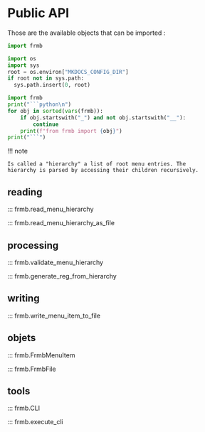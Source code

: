 # Public API

Those are the available objects that can be imported :

```python
import frmb
```

```python exec="on"
import os
import sys
root = os.environ["MKDOCS_CONFIG_DIR"]
if root not in sys.path:
  sys.path.insert(0, root)

import frmb
print("```python\n")
for obj in sorted(vars(frmb)):
    if obj.startswith("_") and not obj.startswith("__"):
        continue
    print(f"from frmb import {obj}")
print("```")
```

!!! note

    Is called a "hierarchy" a list of root menu entries. The
    hierarchy is parsed by accessing their children recursively.


## reading

::: frmb.read_menu_hierarchy

::: frmb.read_menu_hierarchy_as_file

## processing

::: frmb.validate_menu_hierarchy

::: frmb.generate_reg_from_hierarchy

## writing

::: frmb.write_menu_item_to_file

## objets

::: frmb.FrmbMenuItem

::: frmb.FrmbFile

## tools

::: frmb.CLI

::: frmb.execute_cli

